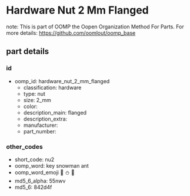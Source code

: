 # Hardware Nut 2 Mm Flanged  

note: This is part of OOMP the Oopen Organization Method For Parts. For more details: https://github.com/oomlout/oomp_base

##  part details





### id
* oomp_id: hardware_nut_2_mm_flanged
  * classification: hardware
  * type: nut
  * size: 2_mm
  * color: 
  * description_main: flanged
  * description_extra: 
  * manufacturer: 
  * part_number: 

### other_codes
* short_code: nu2
* oomp_word: key snowman ant
* oomp_word_emoji :key: :snowman: :ant:
* md5_6_alpha: 55nwv
* md5_6: 842d4f